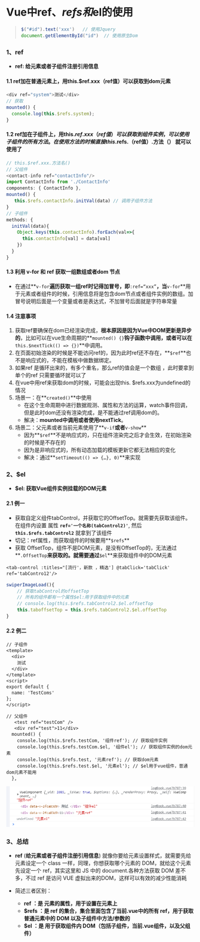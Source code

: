# Vue中ref、$refs和$el的使用

> ```javascript
> $("#id").text('xxx')   // 使用Jquery
> document.getElementById("id")  // 使用原生Dom
> ```

### 1、ref

- **ref: 给元素或者子组件注册引用信息**

#### 1.1 ref加在普通元素上，用this.$ref.xxx（ref值）可以获取到dom元素

```javascript
<div ref="system">测试</div>
// 获取
mounted() {
  console.log(this.$refs.system);
}
```



#### 1.2 ref加在子组件上，用this.$ref.xxx（ref值）可以获取到组件实例，可以使用子组件的所有方法。在使用方法的时候直接this.$refs.（ref值）.方法（） 就可以使用了

```javascript
// this.$ref.xxx.方法名()
// 父组件
<contact-info ref="contactInfo"/>
import ContactInfo from './ContactInfo'
components: { ContactInfo },
mounted() {
   this.$refs.contactInfo.initVal(data) // 调用子组件方法
}
// 子组件
methods: {
  initVal(data){
    Object.keys(this.contactInfo).forEach(val=>{
      this.contactInfo[val] = data[val]
    })
  }
}
```



#### 1.3 利用 v-for 和 ref 获取一组数组或者dom 节点

- 在通过**`v-for`**遍历获取一组ref时记得加冒号，即**`:ref=“xxx”`**，当**`v-for`**用于元素或者组件的时候，引用信息将是包含dom节点或者组件实例的数组。加冒号说明后面是一个变量或者是表达式，不加冒号后面就是字符串常量

#### 1.4 注意事项

1. 获取ref要确保在dom已经渲染完成，**根本原因是因为Vue中DOM更新是异步的**，比如可以在vue生命周期的**`mounted() {}`**钩子函数中调用，或者可以在**`this.$nextTick(() => {})`**中调用。
2. 在页面初始渲染的时候是不能访问ref的，因为此时ref还不存在，**`$ref`**也不是响应式的，不能在模板中做数据绑定。
3. 如果ref 是循环出来的，有多个重名，那么ref的值会是一个数组 ，此时要拿到单个的ref 只需要循环就可以了
4. 在vue中用ref来获取dom的时候，可能会出现this. $refs.xxx为undefined的情况
5. 场景一：在**`created()`**中使用
   - 在这个生命周期中进行数据观测、属性和方法的运算，watch事件回调，但是此时dom还没有渲染完成，是不能通过ref调用dom的。
   - 解决：**mounted中调用或者使用nextTick**。
6. 场景二：父元素或者当前元素使用了**`v-if`**或者**`v-show`**
   - 因为**`$ref`**不是响应式的，只在组件渲染完之后才会生效，在初始渲染的时候是不存在的
   - 因为是非响应式的，所有动态加载的模板更新它都无法相应的变化
   - 解决：通过**`setTimeout(() => {…}, 0)`**来实现

### 2、$el

- **$el: 获取Vue组件实例挂载的DOM元素**

#### 2.1 例一

- 获取自定义组件tabControl，并获取它的OffsetTop。就需要先获取该组件。在组件内设置  属性 **`ref='一个名称(tabControl2)'`**, 然后 **`this.$refs.tabControl2`** 就拿到了该组件 
- 切记：ref属性，而获取组件的时候要用**`$refs`**
- 获取 OffsetTop，组件不是DOM元素，是没有OffsetTop的，无法通过**`.OffsetTop`**来获取的。就需要通过**`$el`**来获取组件中的DOM元素

```vue
<tab-control :titles="[流行'，新款 ，精选'] @tabClick='tabClick' ref='tabContro12'/>
```

```javascript
swiperImageLoad(){
	// 获取tabControl的offsetTop
	// 所有的组件都有一个属性$el:用于获取组件中的元素
	// console.log(this.$refs.tabControl2.$el.offsetTop
	this.taboffsetTop = this.$refs.tabControl2.$el.offsetTop
}
```

#### 2.2 例二

```vue
// 子组件
<template>
  <div>
    测试
  </div>
</template>
<script>
export default {
  name: 'TestComs'
};
</script>
```

```vue
// 父组件
   <test ref="testCom" />
   <div ref="test">11</div>
  mounted() {
    console.log(this.$refs.testCom, '组件ref'); // 获取组件实例
    console.log(this.$refs.testCom.$el, '组件el'); // 获取组件实例的dom元素
    console.log(this.$refs.test, '元素ref'); // 获取dom元素
    console.log(this.$refs.test.$el, '元素el'); // $el用于vue组件，普通dom元素不能用
  },
```

![](images/01.png)

### 3、总结

- **ref** (**给元素或者子组件注册引用信息**) 就像你要给元素设置样式，就需要先给元素设定一个 class 一样，同理，你想获取哪个元素的 DOM，就给这个元素先设定一个 ref，其实这里和 JS 中的 document.各种方法获取 DOM 差不多，不过 ref 是访问 VUE 虚拟出来的DOM，这样可以有效的减少性能消耗

- 简述三者区别：
  - **ref ：是 元素的属性，用于设置在元素上**
  - **$refs ：是 ref 的集合，集合里面包含了当前.vue中的所有 ref，用于获取普通元素中的 DOM 以及子组件中方法/参数的**
  - **$el ：是 用于获取组件内 DOM（包括子组件，当前.vue组件，以及父组件）**